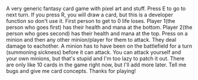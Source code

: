 A very generic fantasy card game with pixel art and stuff.
Press E to go to next turn. If you press R, you will draw a card, but this is a developer function so don't use it.
First person to get to 0 life loses.
Player 1(the person who goes first) has their health and mana at the bottom.
Player 2(the person who goes second) has their health and mana at the top.
Press on a minion and then any other minion/player for them to attack. They deal damage to eachother.
A minion has to have been on the battlefield for a turn (summoning sickness) before it can attack.
You can attack yourself and your own minions, but that's stupid and I'm too lazy to patch it out.
There are only like 10 cards in the game right now, but I'll add more later.
Tell me bugs and give me card concepts. Thanks for playing!
